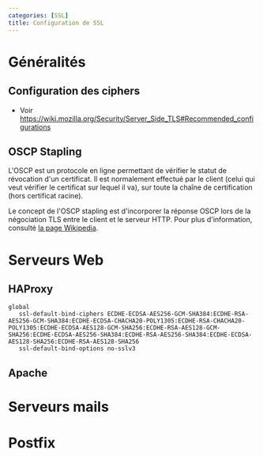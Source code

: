 ```yaml
---
categories: [SSL]
title: Configuration de SSL
---
```


# Généralités

## Configuration des ciphers

  * Voir https://wiki.mozilla.org/Security/Server_Side_TLS#Recommended_configurations

## OSCP Stapling

L'OSCP est un protocole en ligne permettant de vérifier le statut de révocation d'un certificat. Il est normalement effectué par le client (celui qui veut vérifier le certificat sur lequel il va), sur toute la chaîne de certification (hors certificat racine).

Le concept de l'OSCP stapling est d'incorporer la réponse OSCP lors de la négociation TLS entre le client et le serveur HTTP. Pour plus d'information, consulté [la page Wikipedia](https://fr.wikipedia.org/wiki/Agrafage_OCSP).

# Serveurs Web

## HAProxy

```
global 
   ssl-default-bind-ciphers ECDHE-ECDSA-AES256-GCM-SHA384:ECDHE-RSA-AES256-GCM-SHA384:ECDHE-ECDSA-CHACHA20-POLY1305:ECDHE-RSA-CHACHA20-POLY1305:ECDHE-ECDSA-AES128-GCM-SHA256:ECDHE-RSA-AES128-GCM-SHA256:ECDHE-ECDSA-AES256-SHA384:ECDHE-RSA-AES256-SHA384:ECDHE-ECDSA-AES128-SHA256:ECDHE-RSA-AES128-SHA256
   ssl-default-bind-options no-sslv3
```

## Apache

# Serveurs mails

# Postfix
